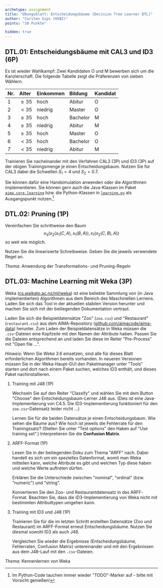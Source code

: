 ```yaml
---
archetype: assignment
title: "Übungsblatt: Entscheidungsbäume (Decision Tree Learner DTL)"
author: "Carsten Gips (HSBI)"
points: "10 Punkte"

hidden: true
---
```




## DTL.01: Entscheidungsbäume mit CAL3 und ID3 (6P)

Es ist wieder Wahlkampf: Zwei Kandidaten O und M bewerben sich um die
Kanzlerschaft. Die folgende Tabelle zeigt die Präferenzen von sieben Wählern.

| Nr. | Alter    | Einkommen | Bildung  | Kandidat |
|:----|:---------|:----------|:---------|:---------|
| 1   | $\ge 35$ | hoch      | Abitur   | O        |
| 2   | $< 35$   | niedrig   | Master   | O        |
| 3   | $\ge 35$ | hoch      | Bachelor | M        |
| 4   | $\ge 35$ | niedrig   | Abitur   | M        |
| 5   | $\ge 35$ | hoch      | Master   | O        |
| 6   | $< 35$   | hoch      | Bachelor | O        |
| 7   | $< 35$   | niedrig   | Abitur   | M        |

Trainieren Sie nacheinander mit den Verfahren CAL3 (3P) und ID3 (3P) auf der
obigen Trainingsmenge je einen Entscheidungsbaum. Nutzen Sie für CAL3 dabei
die Schwellen $S_1=4$ und $S_2=0.7$.

Sie können dafür eine Handsimulation anwenden oder die Algorithmen implementieren.
Sie können gern auch die Java-Klassen im Paket [`aima.core.learning`] bzw. die
Python-Klassen in [`learning.py`] als Ausgangspunkt nutzen.[^aima]

[`aima.core.learning`]: https://github.com/aimacode/aima-java/blob/AIMA3e/aima-core/src/main/java/aima/core/learning/learners/DecisionTreeLearner.java
[`learning.py`]: https://github.com/aimacode/aima-python/blob/master/learning.py
[^aima]: Im Python-Code tauchen immer wieder "TODO"-Marker auf - bitte mit Vorsicht genießen!



## DTL.02: Pruning (1P)

Vereinfachen Sie schrittweise den Baum
$$x_3(x_2(x_1(C,A), x_1(B,A)), x_1(x_2(C,B), A))$$
so weit wie möglich.

Nutzen Sie die linearisierte Schreibweise.
Geben Sie die jeweils verwendete Regel an.

*Thema*: Anwendung der Transformations- und Pruning-Regeln



## DTL.03: Machine Learning mit Weka (3P)

Weka ([cs.waikato.ac.nz/ml/weka](https://www.cs.waikato.ac.nz/ml/weka/)) ist eine
beliebte Sammlung von (in Java implementierten) Algorithmen aus dem Bereich des
Maschinellen Lernens. Laden Sie sich das Tool in der aktuellen stabilen Version
herunter und machen Sie sich mit der beiliegenden Dokumentation vertraut.

Laden Sie sich die Beispieldatensätze "Zoo" (`zoo.csv`) und "Restaurant" (`restaurant.csv`)
aus dem AIMA-Repository ([github.com/aimacode/aima-data](https://github.com/aimacode/aima-data))
herunter. Zum Laden der Beispieldatensätze in Weka müssen die `.csv`-Dateien eine
Kopfzeile mit den Namen der Attribute haben. Passen Sie die Dateien entsprechend an
und laden Sie diese im Reiter "Pre-Process" mit "Open file ...".

*Hinweis*: Wenn Sie *Weka 3.6* einsetzen, sind alle für dieses Blatt erforderlichen
Algorithmen bereits vorhanden. In neueren Versionen müssen Sie in der Weka-Haupt-GUI
den Paketmanager unter "Tools" starten und dort nach einem Paket suchen, welches ID3
enthält, und dieses Paket nachinstallieren.

1.  Training mit J48 (1P)

    Wechseln Sie auf den Reiter "Classify" und wählen Sie mit dem Button "Choose" den
    Entscheidungsbaum-Lerner J48 aus. (Dies ist eine Java-Implementierung von C4.5. Die
    ID3-Implementierung funktioniert für den `zoo.csv`-Datensatz leider nicht ...)

    Lernen Sie für die beiden Datensätze je einen Entscheidungsbaum. Wie sehen die Bäume
    aus? Wie hoch ist jeweils die Fehlerrate für den Trainingssatz? (Stellen Sie unter
    "Test options" den Haken auf "Use training set".) Interpretieren Sie die **Confusion
    Matrix**.

2.  ARFF-Format (1P)

    Lesen Sie in der beiliegenden Doku zum Thema "ARFF" nach. Dabei handelt es sich um ein
    spezielles Datenformat, womit man Weka mitteilen kann, welche Attribute es gibt und
    welchen Typ diese haben und welche Werte auftreten dürfen.

    Erklären Sie die Unterschiede zwischen "nominal", "ordinal" (bzw. "numeric") und "string".

    Konvertieren Sie den Zoo- und Restaurantdatensatz in das ARFF-Format. Beachten Sie, dass
    die ID3-Implementierung von Weka nicht mit bestimmten Attributtypen umgehen kann.

3.  Training mit ID3 und J48 (1P)

    Trainieren Sie für die im letzten Schritt erstellten Datensätze (Zoo und Restaurant) im
    ARFF-Format erneut Entscheidungsbäume. Nutzen Sie diesmal sowohl ID3 als auch J48.

    Vergleichen Sie wieder die Ergebnisse (Entscheidungsbäume, Fehlerraten, Confusion Matrix)
    untereinander und mit den Ergebnissen aus dem J48-Lauf mit den `.csv`-Dateien.

*Thema*: Kennenlernen von Weka
